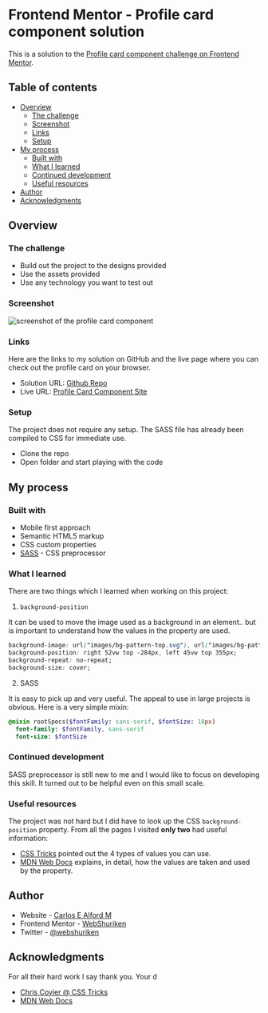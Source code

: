 # Frontend Mentor - Profile card component solution

This is a solution to the [Profile card component challenge on Frontend Mentor](https://www.frontendmentor.io/challenges/profile-card-component-cfArpWshJ).

## Table of contents

- [Overview](#overview)
  - [The challenge](#the-challenge)
  - [Screenshot](#screenshot)
  - [Links](#links)
  - [Setup](#setup)
- [My process](#my-process)
  - [Built with](#built-with)
  - [What I learned](#what-i-learned)
  - [Continued development](#continued-development)
  - [Useful resources](#useful-resources)
- [Author](#author)
- [Acknowledgments](#acknowledgments)

## Overview

### The challenge

- Build out the project to the designs provided
- Use the assets provided
- Use any technology you want to test out

### Screenshot

![screenshot of the profile card component](./screenshot.png)

### Links

Here are the links to my solution on GitHub and the live page where you can check out the profile card on your browser.

- Solution URL: [Github Repo](https://github.com/web-shuriken/profile-card-component/)
- Live URL: [Profile Card Component Site](https://web-shuriken.github.io/profile-card-component/)

### Setup

The project does not require any setup. The SASS file has already been compiled to CSS for immediate use.
- Clone the repo
- Open folder and start playing with the code

## My process

### Built with

- Mobile first approach
- Semantic HTML5 markup
- CSS custom properties
- [SASS](https://sass-lang.com/) - CSS preprocessor

### What I learned

There are two things which I learned when working on this project:

1. `background-position`

It can be used to move the image used as a background in an element.. but is important to understand how the values in the property are used.

```css
background-image: url("images/bg-pattern-top.svg"), url("images/bg-pattern-bottom.svg");
background-position: right 52vw top -284px, left 45vw top 355px;
background-repeat: no-repeat;
background-size: cover;
```

2. SASS

It is easy to pick up and very useful. The appeal to use in large projects is obvious. Here is a very simple mixin:

```sass
@mixin rootSpecs($fontFamily: sans-serif, $fontSize: 18px)
  font-family: $fontFamily, sans-serif
  font-size: $fontSize
```

### Continued development

SASS preprocessor is still new to me and I would like to focus on developing this skill. It turned out to be helpful even on this small scale.

### Useful resources

The project was not hard but I did have to look up the CSS `background-position` property.
From all the pages I visited **only two** had useful information:

- [CSS Tricks](https://css-tricks.com/almanac/properties/b/background-position/) pointed out the 4 types of values you can use.
- [MDN Web Docs](https://developer.mozilla.org/en-US/docs/Web/CSS/background-position) explains, in detail, how the values are taken and used by the property.

## Author

- Website - [Carlos E Alford M](https://carlosealford.com)
- Frontend Mentor - [WebShuriken](https://www.frontendmentor.io/profile/WebShuriken)
- Twitter - [@webshuriken](https://www.twitter.com/webshuriken)

## Acknowledgments

For all their hard work I say thank you. Your d

- [Chris Coyier @ CSS Tricks](https://css-tricks.com/author/chriscoyier/)
- [MDN Web Docs](https://developer.mozilla.org/en-US/)

